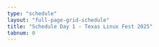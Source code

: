 ```yaml
---
type: "schedule"
layout: "full-page-grid-schedule"
title: "Schedule Day 1 - Texas Linux Fest 2025"
tabnum: 0
---
```

